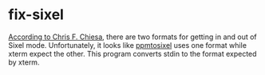# fix-sixel

[According to Chris F. Chiesa](https://www.digiater.nl/openvms/decus/vax90b1/krypton-nasa/all-about-sixels.text), there are two formats for getting in and out of Sixel mode. Unfortunately, it looks like [ppmtosixel](https://netpbm.sourceforge.net/doc/ppmtosixel.html) uses one format while xterm expect the other. This program converts stdin to the format expected by xterm.
